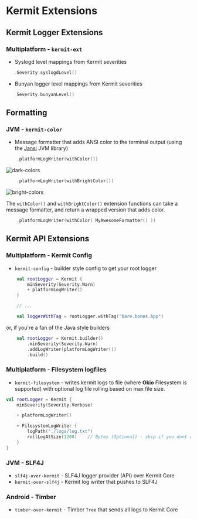 # Kermit Extensions

## Kermit Logger Extensions 

### Multiplatform - `kermit-ext`

* Syslogd level mappings from Kermit severities
```kotlin
    Severity.syslogdLevel()
```

* Bunyan logger level mappings from Kermit severities
```kotlin
    Severity.bunyanLevel()
```

## Formatting

### JVM - `kermit-color`

* Message formatter that adds ANSI color to the terminal output (using the [Jansi](http://fusesource.github.io/jansi/) JVM library)

```kotlin
    .platformLogWriter(withColor())
```
![dark-colors](https://github.com/psh/KermitExt/assets/407647/f4dfae8b-c5fa-4e84-94da-fc3c95afad19)

```kotlin
    .platformLogWriter(withBrightColor())
```
![bright-colors](https://github.com/psh/KermitExt/assets/407647/e388c4fe-168a-4c2b-bad2-ba0c8e04f43d)

The `withColor()` and `withBrightColor()` extension functions can take a message formatter, and return a wrapped version that adds color.

```kotlin
    .platformLogWriter(withColor( MyAwesomeFormatter() ))
```

## Kermit API Extensions

### Multiplatform - Kermit Config

* `kermit-config` - builder style config to get your root logger

```kotlin
    val rootLogger = Kermit {
        minSeverity(Severity.Warn)
        + platformLogWriter()
    }

    // ...

    val loggerWithTag = rootLogger.withTag("bare.bones.App")
```
or, if you're a fan of the Java style builders
```kotlin
    val rootLogger = Kermit.builder()
        .minSeverity(Severity.Warn)
        .addLogWriter(platformLogWriter())
        .build()
```

### Multiplatform - Filesystem logfiles

* `kermit-filesystem` - writes kermit logs to file (where **Okio** Filesystem is supported) with optional log file rolling based on max file size.
```kotlin
val rootLogger = Kermit {
    minSeverity(Severity.Verbose)

    + platformLogWriter()

    + FilesystemLogWriter {
        logPath("./logs/log.txt")
        rollLogAtSize(1200)    // Bytes (Optional) - skip if you dont want logs to roll
    }
}
```

### JVM - SLF4J

* `slf4j-over-kermit` - SLF4J logger provider (API) over Kermit Core
* `kermit-over-slf4j` - Kermit log writer that pushes to SLF4J

### Android - Timber

* `timber-over-kermit` - Timber `Tree` that sends all logs to Kermit Core
